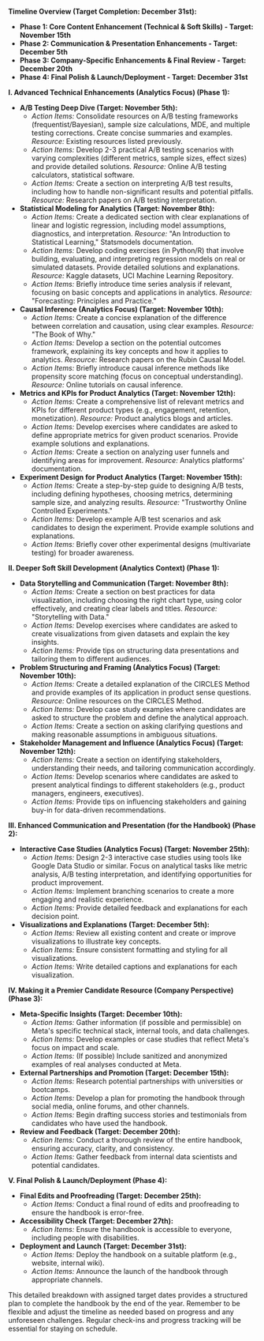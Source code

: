 **Timeline Overview (Target Completion: December 31st):**

*   **Phase 1: Core Content Enhancement (Technical & Soft Skills) - Target: November 15th**
*   **Phase 2: Communication & Presentation Enhancements - Target: December 5th**
*   **Phase 3: Company-Specific Enhancements & Final Review - Target: December 20th**
*   **Phase 4: Final Polish & Launch/Deployment - Target: December 31st**

**I. Advanced Technical Enhancements (Analytics Focus) (Phase 1):**

*   **A/B Testing Deep Dive (Target: November 5th):**
    *   *Action Items:* Consolidate resources on A/B testing frameworks (frequentist/Bayesian), sample size calculations, MDE, and multiple testing corrections. Create concise summaries and examples. *Resource:* Existing resources listed previously.
    *   *Action Items:* Develop 2-3 practical A/B testing scenarios with varying complexities (different metrics, sample sizes, effect sizes) and provide detailed solutions. *Resource:* Online A/B testing calculators, statistical software.
    *   *Action Items:* Create a section on interpreting A/B test results, including how to handle non-significant results and potential pitfalls. *Resource:* Research papers on A/B testing interpretation.
*   **Statistical Modeling for Analytics (Target: November 8th):**
    *   *Action Items:* Create a dedicated section with clear explanations of linear and logistic regression, including model assumptions, diagnostics, and interpretation. *Resource:* "An Introduction to Statistical Learning," Statsmodels documentation.
    *   *Action Items:* Develop coding exercises (in Python/R) that involve building, evaluating, and interpreting regression models on real or simulated datasets. Provide detailed solutions and explanations. *Resource:* Kaggle datasets, UCI Machine Learning Repository.
    *   *Action Items:* Briefly introduce time series analysis if relevant, focusing on basic concepts and applications in analytics. *Resource:* "Forecasting: Principles and Practice."
*   **Causal Inference (Analytics Focus) (Target: November 10th):**
    *   *Action Items:* Create a concise explanation of the difference between correlation and causation, using clear examples. *Resource:* "The Book of Why."
    *   *Action Items:* Develop a section on the potential outcomes framework, explaining its key concepts and how it applies to analytics. *Resource:* Research papers on the Rubin Causal Model.
    *   *Action Items:* Briefly introduce causal inference methods like propensity score matching (focus on conceptual understanding). *Resource:* Online tutorials on causal inference.
*   **Metrics and KPIs for Product Analytics (Target: November 12th):**
    *   *Action Items:* Create a comprehensive list of relevant metrics and KPIs for different product types (e.g., engagement, retention, monetization). *Resource:* Product analytics blogs and articles.
    *   *Action Items:* Develop exercises where candidates are asked to define appropriate metrics for given product scenarios. Provide example solutions and explanations.
    *   *Action Items:* Create a section on analyzing user funnels and identifying areas for improvement. *Resource:* Analytics platforms' documentation.
*   **Experiment Design for Product Analytics (Target: November 15th):**
    *   *Action Items:* Create a step-by-step guide to designing A/B tests, including defining hypotheses, choosing metrics, determining sample size, and analyzing results. *Resource:* "Trustworthy Online Controlled Experiments."
    *   *Action Items:* Develop example A/B test scenarios and ask candidates to design the experiment. Provide example solutions and explanations.
    *   *Action Items:* Briefly cover other experimental designs (multivariate testing) for broader awareness.

**II. Deeper Soft Skill Development (Analytics Context) (Phase 1):**

*   **Data Storytelling and Communication (Target: November 8th):**
    *   *Action Items:* Create a section on best practices for data visualization, including choosing the right chart type, using color effectively, and creating clear labels and titles. *Resource:* "Storytelling with Data."
    *   *Action Items:* Develop exercises where candidates are asked to create visualizations from given datasets and explain the key insights.
    *   *Action Items:* Provide tips on structuring data presentations and tailoring them to different audiences.
*   **Problem Structuring and Framing (Analytics Focus) (Target: November 10th):**
    *   *Action Items:* Create a detailed explanation of the CIRCLES Method and provide examples of its application in product sense questions. *Resource:* Online resources on the CIRCLES Method.
    *   *Action Items:* Develop case study examples where candidates are asked to structure the problem and define the analytical approach.
    *   *Action Items:* Create a section on asking clarifying questions and making reasonable assumptions in ambiguous situations.
*   **Stakeholder Management and Influence (Analytics Focus) (Target: November 12th):**
    *   *Action Items:* Create a section on identifying stakeholders, understanding their needs, and tailoring communication accordingly.
    *   *Action Items:* Develop scenarios where candidates are asked to present analytical findings to different stakeholders (e.g., product managers, engineers, executives).
    *   *Action Items:* Provide tips on influencing stakeholders and gaining buy-in for data-driven recommendations.

**III. Enhanced Communication and Presentation (for the Handbook) (Phase 2):**

*   **Interactive Case Studies (Analytics Focus) (Target: November 25th):**
    *   *Action Items:* Design 2-3 interactive case studies using tools like Google Data Studio or similar. Focus on analytical tasks like metric analysis, A/B testing interpretation, and identifying opportunities for product improvement.
    *   *Action Items:* Implement branching scenarios to create a more engaging and realistic experience.
    *   *Action Items:* Provide detailed feedback and explanations for each decision point.
*   **Visualizations and Explanations (Target: December 5th):**
    *   *Action Items:* Review all existing content and create or improve visualizations to illustrate key concepts.
    *   *Action Items:* Ensure consistent formatting and styling for all visualizations.
    *   *Action Items:* Write detailed captions and explanations for each visualization.

**IV. Making it a Premier Candidate Resource (Company Perspective) (Phase 3):**

*   **Meta-Specific Insights (Target: December 10th):**
    *   *Action Items:* Gather information (if possible and permissible) on Meta's specific technical stack, internal tools, and data challenges.
    *   *Action Items:* Develop examples or case studies that reflect Meta's focus on impact and scale.
    *   *Action Items:* (If possible) Include sanitized and anonymized examples of real analyses conducted at Meta.
*   **External Partnerships and Promotion (Target: December 15th):**
    *   *Action Items:* Research potential partnerships with universities or bootcamps.
    *   *Action Items:* Develop a plan for promoting the handbook through social media, online forums, and other channels.
    *   *Action Items:* Begin drafting success stories and testimonials from candidates who have used the handbook.
*   **Review and Feedback (Target: December 20th):**
    *   *Action Items:* Conduct a thorough review of the entire handbook, ensuring accuracy, clarity, and consistency.
    *   *Action Items:* Gather feedback from internal data scientists and potential candidates.

**V. Final Polish & Launch/Deployment (Phase 4):**

*   **Final Edits and Proofreading (Target: December 25th):**
    *   *Action Items:* Conduct a final round of edits and proofreading to ensure the handbook is error-free.
*   **Accessibility Check (Target: December 27th):**
    *   *Action Items:* Ensure the handbook is accessible to everyone, including people with disabilities.
*   **Deployment and Launch (Target: December 31st):**
    *   *Action Items:* Deploy the handbook on a suitable platform (e.g., website, internal wiki).
    *   *Action Items:* Announce the launch of the handbook through appropriate channels.

This detailed breakdown with assigned target dates provides a structured plan to complete the handbook by the end of the year. Remember to be flexible and adjust the timeline as needed based on progress and any unforeseen challenges. Regular check-ins and progress tracking will be essential for staying on schedule.
